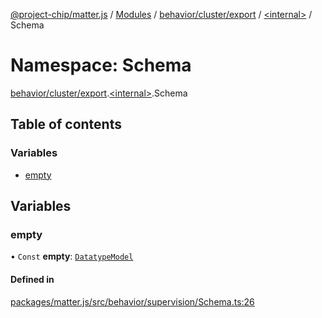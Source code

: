[@project-chip/matter.js](../README.md) / [Modules](../modules.md) / [behavior/cluster/export](behavior_cluster_export.md) / [\<internal\>](behavior_cluster_export._internal_.md) / Schema

# Namespace: Schema

[behavior/cluster/export](behavior_cluster_export.md).[\<internal\>](behavior_cluster_export._internal_.md).Schema

## Table of contents

### Variables

- [empty](behavior_cluster_export._internal_.Schema.md#empty)

## Variables

### empty

• `Const` **empty**: [`DatatypeModel`](../classes/model.DatatypeModel.md)

#### Defined in

[packages/matter.js/src/behavior/supervision/Schema.ts:26](https://github.com/project-chip/matter.js/blob/904d0c9b952b91f28a21803759c5e5c66ee4d272/packages/matter.js/src/behavior/supervision/Schema.ts#L26)
